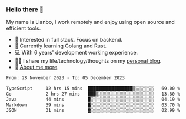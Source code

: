 ### Hello there 👋

My name is Lianbo, I work remotely and enjoy using open source and efficient tools.

- 🔭 Interested in full stack. Focus on backend.
- 🌱 Currently learning Golang and Rust.
- 💻 With 6 years' development working experience.
- ✍🏻 I share my life/technology/thoughts on my [personal blog](https://godruoyi.com).
- 👒 [About me more](https://godruoyi.com/posts/About-godruoyi).

<!--START_SECTION:waka-->

```txt
From: 28 November 2023 - To: 05 December 2023

TypeScript     12 hrs 15 mins  █████████████████▒░░░░░░░   69.00 %
Go             2 hrs 27 mins   ███▒░░░░░░░░░░░░░░░░░░░░░   13.80 %
Java           44 mins         █░░░░░░░░░░░░░░░░░░░░░░░░   04.19 %
Markdown       39 mins         █░░░░░░░░░░░░░░░░░░░░░░░░   03.70 %
JSON           31 mins         ▓░░░░░░░░░░░░░░░░░░░░░░░░   02.99 %
```

<!--END_SECTION:waka-->
